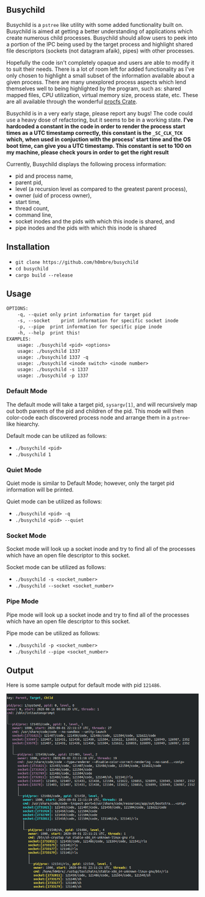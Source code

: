 ## Busychild
Busychild is a `pstree` like utility with some added functionality built on. Busychild is aimed at getting a better understanding of applications which create numerous child processes. Busychild should allow users to peek into a portion of the IPC being used by the target process and highlight shared file descriptors (sockets (not datagram afaik), pipes) with other processes.

Hopefully the code isn't completely opaque and users are able to modify it to suit their needs. There is a lot of room left for added functionality as I've only chosen to highlight a small subset of the information available about a given process. There are many unexplored process aspects which lend themselves well to being highlighted by the program, such as: shared mapped files, CPU utilization, virtual memory size, process state, etc. These are all available through the wonderful [procfs Crate](https://docs.rs/procfs/0.8.0/procfs/index.html). 

Busychild is in a very early stage, please report any bugs! The code could use a heavy dose of refactoring, but it seems to be in a working state. **I've hardcoded a constant in the code in order to render the process start times as a UTC timestamp correctly, this constant is the `_SC_CLK_TCK` which, when used in conjuction with the process' start time and the OS boot time, can give you a UTC timestamp. This constant is set to 100 on my machine, please check yours in order to get the right result**

Currently, Busychild displays the following process information:
+ pid and process name,
+ parent pid,
+ level (a recursion level as compared to the greatest parent process),
+ owner (uid of process owner),
+ start time,
+ thread count,
+ command line,
+ socket inodes and the pids with which this inode is shared, and
+ pipe inodes and the pids with which this inode is shared

## Installation
+ `git clone https://github.com/h0mbre/busychild`
+ `cd busychild`
+ `cargo build --release`

## Usage
```
OPTIONS:
	-q, --quiet	only print information for target pid
	-s, --socket	print information for specific socket inode
	-p, --pipe	print information for specific pipe inode
	-h, --help	print this!
EXAMPLES:
	usage: ./busychild <pid> <options>
	usage: ./busychild 1337
	usage: ./busychild 1337 -q
	usage: ./busychild <inode switch> <inode number>
	usage: ./busychild -s 1337
	usage: ./busychild -p 1337
```

### Default Mode
The default mode will take a target pid,  `sysargv[1]`, and will recursively map out both parents of the pid and children of the pid. This mode will then color-code each discovered process node and arrange them in a `pstree`-like hiearchy.

Default mode can be utilized as follows: 
+ `./busychild <pid>`
+ `./busychild 1`

### Quiet Mode
Quiet mode is similar to Default Mode; however, only the target pid information will be printed.

Quiet mode can be utilized as follows:
+ `./busychild <pid> -q`
+ `./busychild <pid> --quiet`

### Socket Mode
Socket mode will look up a socket inode and try to find all of the processes which have an open file descriptor to this socket.

Socket mode can be utilized as follows:
+ `./busychild -s <socket_number>`
+ `./busychild --socket <socket_number>`

### Pipe Mode
Pipe mode will look up a socket inode and try to find all of the processes which have an open file descriptor to this socket.

Pipe mode can be utilized as follows:
+ `./busychild -p <socket_number>`
+ `./busychild --pipe <socket_number>`

## Output
Here is some sample output for default mode with pid `121486`.
<p align="left">
  <img src=/default.PNG></img>
</p>
